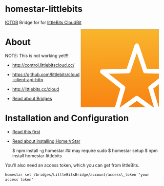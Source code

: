 # homestar-littlebits
[IOTDB](https://github.com/dpjanes/node-iotdb) Bridge for for [littleBits CloudBit](https://littlebits.cc/bits/cloudbit)

<img src="https://raw.githubusercontent.com/dpjanes/iotdb-homestar/master/docs/HomeStar.png" align="right" />

# About

NOTE: This is not working yet!!!

* http://control.littlebitscloud.cc/
* https://github.com/littlebits/cloud-client-api-http
* http://littlebits.cc/cloud

* [Read about Bridges](https://github.com/dpjanes/node-iotdb/blob/master/docs/bridges.md)

# Installation and Configuration

* [Read this first](https://github.com/dpjanes/node-iotdb/blob/master/docs/install.md)
* [Read about installing Home☆Star](https://github.com/dpjanes/node-iotdb/blob/master/docs/homestar.md) 

    $ npm install -g homestar    ## may require sudo
    $ homestar setup
    $ npm install homestar-littlebits

You'll also need an access token, which you can get from littleBits.

    homestar set /bridges/LittleBitsBridge/account/access\_token "your access token"


